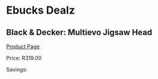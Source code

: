 
# Ebucks Dealz
## Black & Decker: Multievo Jigsaw Head
[Product Page](https://www.ebucks.com/web/shop/productSelected.do?prodId=379837751&catId=370101825)

Price: R319.00

Savings: 


	